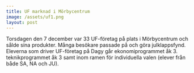 ```yaml
---
title: UF marknad i Mörbycentrum
image: /assets/uf1.png
layout: post
---
```


Torsdagen den 7 december var 33 UF-företag på plats i Mörbycentrum och sålde sina produkter. Många besökare passade på och göra julklappsfynd.
Eleverna som driver UF-företag på Dagy går ekonomiprogrammet åk 3. teknikprogrammet åk 3 samt inom ramen för individuella valen (elever från både SA, NA och JU).
